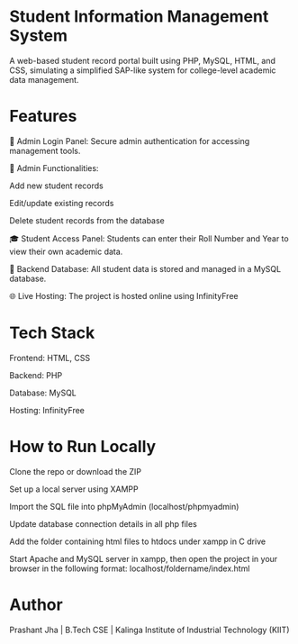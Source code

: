 # Student Information Management System
A web-based student record portal built using PHP, MySQL, HTML, and CSS, simulating a simplified SAP-like system for college-level academic data management.
# Features
🔐 Admin Login Panel:
Secure admin authentication for accessing management tools.

🧾 Admin Functionalities:

  Add new student records

  Edit/update existing records

  Delete student records from the database

🎓 Student Access Panel:
Students can enter their Roll Number and Year to view their own academic data.

💽 Backend Database:
All student data is stored and managed in a MySQL database.

🌐 Live Hosting:
The project is hosted online using InfinityFree

# Tech Stack
Frontend: HTML, CSS

Backend: PHP

Database: MySQL

Hosting: InfinityFree

# How to Run Locally
Clone the repo or download the ZIP

Set up a local server using XAMPP

Import the SQL file into phpMyAdmin (localhost/phpmyadmin)

Update database connection details in all php files

Add the folder containing html files to htdocs under xampp in C drive 

Start Apache and MySQL server in xampp, then open the project in your browser in the following format: localhost/foldername/index.html

# Author
Prashant Jha | B.Tech CSE | Kalinga Institute of Industrial Technology (KIIT)

